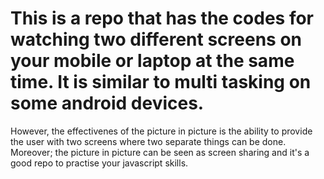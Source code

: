# This is a repo that has the codes for watching two different screens on your mobile or laptop at the same time. It is similar to multi tasking on some android devices. 
However, the effectivenes of the picture in picture is the ability to provide the user with two screens where two separate things can be done.
Moreover; the picture in picture can be seen as screen sharing and it's a good repo to practise your javascript skills.
